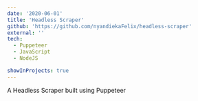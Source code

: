 ```yaml
---
date: '2020-06-01'
title: 'Headless Scraper'
github: 'https://github.com/nyandiekaFelix/headless-scraper'
external: ''
tech:
  - Puppeteer
  - JavaScript
  - NodeJS

showInProjects: true
---
```


A Headless Scraper built using Puppeteer
